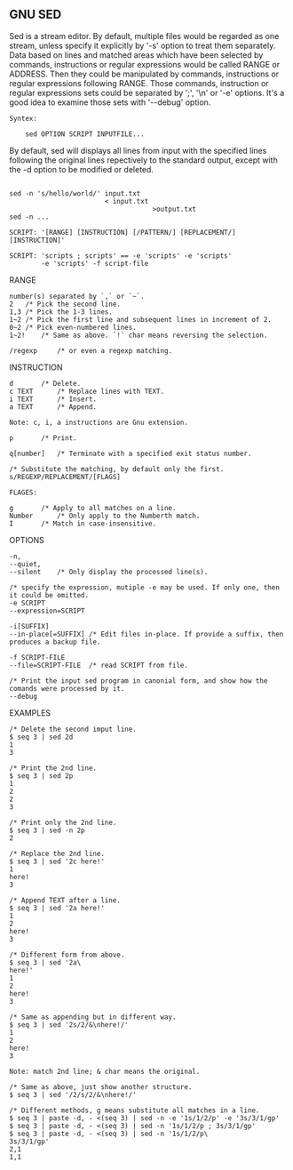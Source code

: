## GNU SED

Sed is a stream editor. By default, multiple files would be regarded as one stream, unless specify it explicitly by '-s' option to treat them separately. Data based on lines and matched areas which have been selected by commands, instructions or regular expressions would be called RANGE or ADDRESS. Then they could be manipulated by commands, instructions or regular expressions following RANGE. Those commands, instruction or regular expressions sets could be separated by ';', '\n' or '-e' options.  It's a good idea to examine those sets with '--debug' option.

```
Syntex:

    sed OPTION SCRIPT INPUTFILE...
```

By default, sed will displays all lines from input with the specified lines following the original lines repectively to the standard output, except with the -d option to be modified or deleted.

```
 
sed -n 's/hello/world/' input.txt
                        < input.txt
                                    >output.txt
sed -n ...                                   

SCRIPT: '[RANGE] [INSTRUCTION] [/PATTERN/] [REPLACEMENT/] [INSTRUCTION]'
	
SCRIPT: 'scripts ; scripts' == -e 'scripts' -e 'scripts'
        -e 'scripts' -f script-file
```

RANGE

```
number(s) separated by `,` or `~`.
2	/* Pick the second line.
1,3	/* Pick the 1-3 lines.
1~2	/* Pick the first line and subsequent lines in increment of 2.
0~2	/* Pick even-numbered lines.
1~2!	/* Same as above. `!` char means reversing the selection.

/regexp		/* or even a regexp matching.
```

INSTRUCTION

```
d		/* Delete.
c TEXT		/* Replace lines with TEXT. 
i TEXT		/* Insert.
a TEXT	 	/* Append.

Note: c, i, a instructions are Gnu extension.

p		/* Print.

q[number]	/* Terminate with a specified exit status number.

/* Substitute the matching, by default only the first.
s/REGEXP/REPLACEMENT/[FLAGS]

FLAGES:

g		/* Apply to all matches on a line.
Number		/* Only apply to the Numberth match.
I		/* Match in case-insensitive.
```

OPTIONS

```
-n,
--quiet,
--silent	/* Only display the processed line(s).

/* specify the expression, mutiple -e may be used. If only one, then it could be omitted.
-e SCRIPT
--expression=SCRIPT

-i[SUFFIX]
--in-place[=SUFFIX]	/* Edit files in-place. If provide a suffix, then produces a backup file.

-f SCRIPT-FILE
--file=SCRIPT-FILE	/* read SCRIPT from file.

/* Print the input sed program in canonial form, and show how the comands were processed by it.
--debug

``` 

EXAMPLES


```
/* Delete the second imput line.
$ seq 3 | sed 2d
1
3

/* Print the 2nd line.
$ seq 3 | sed 2p
1
2
2
3

/* Print only the 2nd line.
$ seq 3 | sed -n 2p
2

/* Replace the 2nd line.
$ seq 3 | sed '2c here!'
1
here!
3

/* Append TEXT after a line.
$ seq 3 | sed '2a here!'
1
2
here!
3

/* Different form from above.
$ seq 3 | sed '2a\
here!' 
1
2
here!
3

/* Same as appending but in different way.
$ seq 3 | sed '2s/2/&\nhere!/'
1
2
here!
3

Note: match 2nd line; & char means the original. 

/* Same as above, just show another structure.
$ seq 3 | sed '/2/s/2/&\nhere!/'

/* Different methods, g means substitute all matches in a line.
$ seq 3 | paste -d, - <(seq 3) | sed -n -e '1s/1/2/p' -e '3s/3/1/gp'
$ seq 3 | paste -d, - <(seq 3) | sed -n '1s/1/2/p ; 3s/3/1/gp'
$ seq 3 | paste -d, - <(seq 3) | sed -n '1s/1/2/p\
3s/3/1/gp'
2,1
1,1

```
